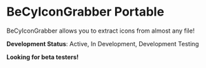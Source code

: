 # BeCyIconGrabber Portable

BeCyIconGrabber allows you to extract icons from almost any file!

<strong>Development Status</strong>: Active, In Development, Development Testing

<strong>Looking for beta testers!</strong>
